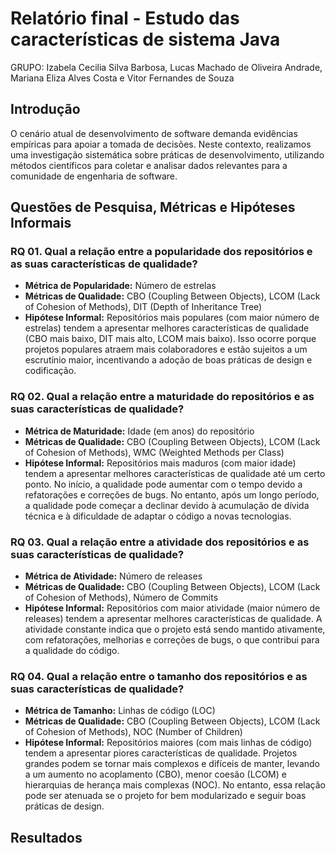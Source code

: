 # Relatório final - Estudo das características de sistema Java

GRUPO: Izabela Cecilia Silva Barbosa, Lucas Machado de Oliveira Andrade, Mariana Eliza Alves Costa e Vitor Fernandes de Souza

## Introdução

O cenário atual de desenvolvimento de software demanda evidências empíricas para apoiar a tomada de decisões. Neste contexto, realizamos uma investigação sistemática sobre práticas de desenvolvimento, utilizando métodos científicos para coletar e analisar dados relevantes para a comunidade de engenharia de software.

## Questões de Pesquisa, Métricas e Hipóteses Informais

### RQ 01. Qual a relação entre a popularidade dos repositórios e as suas características de qualidade?
*   **Métrica de Popularidade:** Número de estrelas
*   **Métricas de Qualidade:** CBO (Coupling Between Objects), LCOM (Lack of Cohesion of Methods), DIT (Depth of Inheritance Tree)
*   **Hipótese Informal:** Repositórios mais populares (com maior número de estrelas) tendem a apresentar melhores características de qualidade (CBO mais baixo, DIT mais alto, LCOM mais baixo). Isso ocorre porque projetos populares atraem mais colaboradores e estão sujeitos a um escrutínio maior, incentivando a adoção de boas práticas de design e codificação.

### RQ 02. Qual a relação entre a maturidade do repositórios e as suas características de qualidade?
*   **Métrica de Maturidade:** Idade (em anos) do repositório
*   **Métricas de Qualidade:** CBO (Coupling Between Objects), LCOM (Lack of Cohesion of Methods), WMC (Weighted Methods per Class)
*   **Hipótese Informal:** Repositórios mais maduros (com maior idade) tendem a apresentar melhores características de qualidade até um certo ponto. No início, a qualidade pode aumentar com o tempo devido a refatorações e correções de bugs. No entanto, após um longo período, a qualidade pode começar a declinar devido à acumulação de dívida técnica e à dificuldade de adaptar o código a novas tecnologias.

### RQ 03. Qual a relação entre a atividade dos repositórios e as suas características de qualidade?
*   **Métrica de Atividade:** Número de releases
*   **Métricas de Qualidade:** CBO (Coupling Between Objects), LCOM (Lack of Cohesion of Methods), Número de Commits
*   **Hipótese Informal:** Repositórios com maior atividade (maior número de releases) tendem a apresentar melhores características de qualidade. A atividade constante indica que o projeto está sendo mantido ativamente, com refatorações, melhorias e correções de bugs, o que contribui para a qualidade do código.

### RQ 04. Qual a relação entre o tamanho dos repositórios e as suas características de qualidade?
*   **Métrica de Tamanho:** Linhas de código (LOC)
*   **Métricas de Qualidade:** CBO (Coupling Between Objects), LCOM (Lack of Cohesion of Methods), NOC (Number of Children)
*   **Hipótese Informal:** Repositórios maiores (com mais linhas de código) tendem a apresentar piores características de qualidade. Projetos grandes podem se tornar mais complexos e difíceis de manter, levando a um aumento no acoplamento (CBO), menor coesão (LCOM) e hierarquias de herança mais complexas (NOC). No entanto, essa relação pode ser atenuada se o projeto for bem modularizado e seguir boas práticas de design.

## Resultados